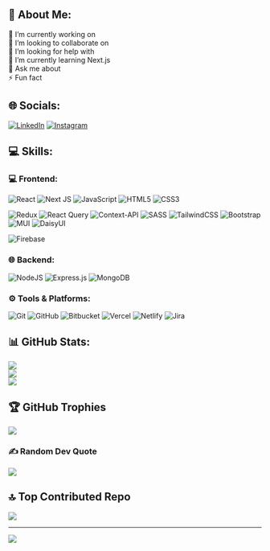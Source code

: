## 💫 About Me:
🔭 I’m currently working on <br>👯 I’m looking to collaborate on<br>🤝 I’m looking for help with<br>🌱 I’m currently learning Next.js<br>💬 Ask me about<br>⚡ Fun fact

## 🌐 Socials:
[![LinkedIn](https://img.shields.io/badge/LinkedIn-%230077B5.svg?logo=linkedin&logoColor=white)](https://linkedin.com/in/pranavpremanand) 
[![Instagram](https://img.shields.io/badge/Instagram-%23E4405F.svg?logo=Instagram&logoColor=white)](https://instagram.com/pranavpremanand) 

## 💻 Skills:
### 💻 Frontend:
![React](https://img.shields.io/badge/react-%2320232a.svg?style=flat-square&logo=react&logoColor=%2361DAFB)
![Next JS](https://img.shields.io/badge/Next-black?style=flat-square&logo=next.js&logoColor=white)
![JavaScript](https://img.shields.io/badge/javascript-%23323330.svg?style=flat-square&logo=javascript&logoColor=%23F7DF1E)
![HTML5](https://img.shields.io/badge/html5-%23E34F26.svg?style=flat-square&logo=html5&logoColor=white)
![CSS3](https://img.shields.io/badge/css3-%231572B6.svg?style=flat-square&logo=css3&logoColor=white) 
<!-- ![React Native](https://img.shields.io/badge/react_native-%2320232a.svg?style=flat-square&logo=react&logoColor=%2361DAFB) -->
![Redux](https://img.shields.io/badge/redux-%23593d88.svg?style=flat-square&logo=redux&logoColor=white)
![React Query](https://img.shields.io/badge/-React%20Query-FF4154?style=flat-square&logo=react%20query&logoColor=white)
![Context-API](https://img.shields.io/badge/Context--Api-000000?style=flat-square&logo=react) 
![SASS](https://img.shields.io/badge/SASS-hotpink.svg?style=flat-square&logo=SASS&logoColor=white)
![TailwindCSS](https://img.shields.io/badge/tailwindcss-%2338B2AC.svg?style=flat-square&logo=tailwind-css&logoColor=white)
![Bootstrap](https://img.shields.io/badge/bootstrap-%238511FA.svg?style=flat-square&logo=bootstrap&logoColor=white) 
![MUI](https://img.shields.io/badge/MUI-%230081CB.svg?style=flat-square&logo=mui&logoColor=white)
![DaisyUI](https://img.shields.io/badge/daisyui-5A0EF8?style=flat-square&logo=daisyui&logoColor=white)
<!-- ![Three js](https://img.shields.io/badge/threejs-black?style=flat-square&logo=three.js&logoColor=white) -->
<!-- ![Vue.js](https://img.shields.io/badge/vue.js-%2335495e.svg?style=flat-square&logo=vuedotjs&logoColor=%234FC08D) -->
<!-- ![Angular](https://img.shields.io/badge/angular-%23DD0031.svg?style=flat-square&logo=angular&logoColor=white) -->
<!-- ![Ant-Design](https://img.shields.io/badge/-AntDesign-%230170FE?style=flat-square&logo=ant-design&logoColor=white) --> 
<!--![Chart.js](https://img.shields.io/badge/chart.js-F5788D.svg?style=flat-square&logo=chart.js&logoColor=white) -->
<!-- ![Expo](https://img.shields.io/badge/expo-1C1E24?style=flat-square&logo=expo&logoColor=#D04A37) -->
![Firebase](https://img.shields.io/badge/firebase-a08021?style=flat-square&logo=firebase&logoColor=ffcd34)
<!-- ![TypeScript](https://img.shields.io/badge/typescript-%23007ACC.svg?style=flat-square&logo=typescript&logoColor=white)
![GraphQL](https://img.shields.io/badge/-GraphQL-E10098?style=flat-square&logo=graphql&logoColor=white) -->

### 🌐 Backend:
![NodeJS](https://img.shields.io/badge/node.js-6DA55F?style=flat-square&logo=node.js&logoColor=white)
![Express.js](https://img.shields.io/badge/express.js-%23404d59.svg?style=flat-square&logo=express&logoColor=%2361DAFB) 
![MongoDB](https://img.shields.io/badge/MongoDB-%234ea94b.svg?style=flat-square&logo=mongodb&logoColor=white)
<!-- ![Python](https://img.shields.io/badge/python-3670A0?style=flat-square&logo=python&logoColor=ffdd54) -->
<!-- ![Postgres](https://img.shields.io/badge/postgres-%23316192.svg?style=flat-square&logo=postgresql&logoColor=white) -->
<!-- ![Prisma](https://img.shields.io/badge/Prisma-3982CE?style=flat-square&logo=Prisma&logoColor=white) -->
<!-- ![Twilio](https://img.shields.io/badge/Twilio-F22F46?style=flat-square&logo=Twilio&logoColor=white) -->

### ⚙️ Tools & Platforms:
![Git](https://img.shields.io/badge/git-%23F05033.svg?style=flat-square&logo=git&logoColor=white)
![GitHub](https://img.shields.io/badge/github-%23121011.svg?style=flat-square&logo=github&logoColor=white)
![Bitbucket](https://img.shields.io/badge/bitbucket-%230047B3.svg?style=flat-square&logo=bitbucket&logoColor=white)
![Vercel](https://img.shields.io/badge/vercel-%23000000.svg?style=flat-square&logo=vercel&logoColor=white)
![Netlify](https://img.shields.io/badge/netlify-%23000000.svg?style=flat-square&logo=netlify&logoColor=#00C7B7)
![Jira](https://img.shields.io/badge/jira-%230A0FFF.svg?style=flat-square&logo=jira&logoColor=white)
<!-- ![GitLab](https://img.shields.io/badge/gitlab-%23181717.svg?style=flat-square&logo=gitlab&logoColor=white) -->
<!-- ![AWS](https://img.shields.io/badge/AWS-%23FF9900.svg?style=flat-square&logo=amazon-aws&logoColor=white) -->
<!--![GithubPages](https://img.shields.io/badge/github%20pages-121013?style=flat-square&logo=github&logoColor=white)
![Google Cloud](https://img.shields.io/badge/GoogleCloud-%234285F4.svg?style=flat-square&logo=google-cloud&logoColor=white) -->
<!--![Heroku](https://img.shields.io/badge/heroku-%23430098.svg?style=flat-square&logo=heroku&logoColor=white) 
![Render](https://img.shields.io/badge/Render-%46E3B7.svg?style=flat-square&logo=render&logoColor=white)  -->

## 📊 GitHub Stats:
![](https://github-readme-stats.vercel.app/api?username=pranavpremanand&theme=react&hide_border=true&include_all_commits=true&count_private=false)<br/>
![](https://github-readme-streak-stats.herokuapp.com/?user=pranavpremanand&theme=react&hide_border=true)<br/>
![](https://github-readme-stats.vercel.app/api/top-langs/?username=pranavpremanand&theme=react&hide_border=true&include_all_commits=true&count_private=false&layout=compact)

## 🏆 GitHub Trophies
![](https://github-profile-trophy.vercel.app/?username=pranavpremanand&theme=onedark&no-frame=true&no-bg=false&margin-w=4)

### ✍️ Random Dev Quote
![](https://quotes-github-readme.vercel.app/api?type=horizontal&theme=dark)

## 🔝 Top Contributed Repo
![](https://github-contributor-stats.vercel.app/api?username=pranavpremanand&limit=5&theme=react&combine_all_yearly_contributions=true)

---
[![](https://visitcount.itsvg.in/api?id=pranavpremanand&icon=8&color=0)](https://visitcount.itsvg.in)

 <!-- ## 💰 You can help me by Donating
  [![BuyMeACoffee](https://img.shields.io/badge/Buy%20Me%20a%20Coffee-ffdd00?style=for-the-badge&logo=buy-me-a-coffee&logoColor=black)](https://buymeacoffee.com/pranavpremanand) -->

  
<!-- Proudly created with GPRM ( https://gprm.itsvg.in ) -->
